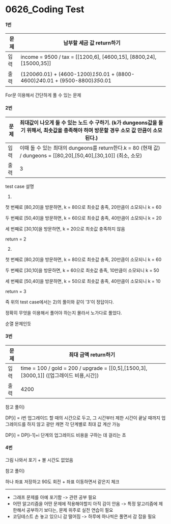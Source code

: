# 0626_Coding Test

#### 1번

| 문제 | 납부할 세금 값 return하기                                    |
| ---- | ------------------------------------------------------------ |
| 입력 | income = 9500 / tax =  [[1200,6], [4600,15], [8800,24], [15000,35]] |
| 출력 | (1200*6*0.01) + (4600-1200)*15*0.01 + (8800-4600)*24*0.01 + (9500-8800)*35*0.01 |

For문 이용해서 간단하게 풀 수 있는 문제



#### 2번

| 문제 | 최대값이 나오게 돌 수 있는 노드 수 구하기. (k가 dungeons값을 돌기 위해서, 최솟값을 충족해야 하며 방문할 경우 소모 값 만큼이 소모된다.) |
| ---- | ------------------------------------------------------------ |
| 입력 | 이때 돌 수 있는 최대의 dungeons를 return한다.k = 80 (현재 값) / dungeons = [[80,20],[50,40],[30,10]]  (최소, 소모) |
| 출력 | 3                                                            |

test case 설명

1) 

첫 번째로 [80,20]을 방문하면, k = 80으로 최솟값 충족, 20만큼이 소모되니 k = 60

두 번째로 [50,40]을 방문하면, k = 60으로 최솟값 충족, 40만큼이 소모되니 k = 20

세 번째로 [30,10]을 방문하면, k = 20으로 최솟값 충족하지 않음

return = 2

2) 

첫 번째로 [80,20]을 방문하면, k = 80으로 최솟값 충족, 20만큼이 소모되니 k = 60

두 번째로 [30,10]을 방문하면, k = 60으로 최솟값 충족, 10만큼이 소모되니 k = 50

세 번째로 [50,40]을 방문하면, k = 50으로 최솟값 충족, 40만큼이 소모되니 k = 10

return = 3

즉 위의 test case에서는 2)의 풀이와 같이 '3'이 정답이다.



정확히 무엇을 이용해서 풀어야 하는지 몰라서 노가다로 풀었다.

순열 문제인듯



#### 3번

| 문제 | 최대 금액 return하기                                         |
| ---- | ------------------------------------------------------------ |
| 입력 | time = 100 / gold = 200 / upgrade = [[0,5],[1500,3],[3000,1]] ([업그레이드 비용,시간]) |
| 출력 | 4200                                                         |

참고 풀이)

DP[i] = i번 업그레이드 할 때의 시간으로 두고, 그 시간부터 제한 시간이 끝날 때까지 업그레이드를 하지 않고 광만 캐면 각 단계별로 최대 값 계산 가능

DP[i] = DP[i-1]+i 단계의 업그레이드 비용을 구하는 데 걸리는 초



#### 4번

그림 나와서 포기 + 볼 시간도 없었음

참고 풀이)

하나 좌표 저장하고 90도 회전 + 좌표 이동하면서 같은지 체크



----

* 그래프 문제를 아예 포기함 -> 관련 공부 필요
* 어떤 알고리즘을 어떤 문제에 적용해야할지 아직 감이 안옴 -> 특정 알고리즘에 제한해서 공부하기 보다는, 문제 위주로 실전 연습이 필요
* 코딩테스트 손 놓고 있으니 감 떨어짐 -> 하루에 하나씩은 풀면서 감 잡을 필요